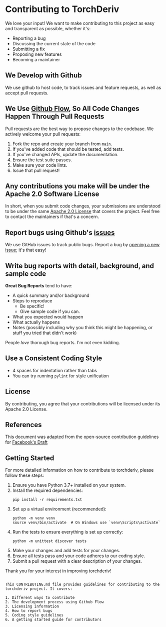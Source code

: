 # Contributing to TorchDeriv

We love your input! We want to make contributing to this project as easy and transparent as possible, whether it's:

- Reporting a bug
- Discussing the current state of the code
- Submitting a fix
- Proposing new features
- Becoming a maintainer

## We Develop with Github

We use github to host code, to track issues and feature requests, as well as accept pull requests.

## We Use [Github Flow](https://guides.github.com/introduction/flow/index.html), So All Code Changes Happen Through Pull Requests

Pull requests are the best way to propose changes to the codebase. We actively welcome your pull requests:

1. Fork the repo and create your branch from `main`.
2. If you've added code that should be tested, add tests.
3. If you've changed APIs, update the documentation.
4. Ensure the test suite passes.
5. Make sure your code lints.
6. Issue that pull request!

## Any contributions you make will be under the Apache 2.0 Software License

In short, when you submit code changes, your submissions are understood to be under the same [Apache 2.0 License](http://www.apache.org/licenses/LICENSE-2.0) that covers the project. Feel free to contact the maintainers if that's a concern.

## Report bugs using Github's [issues](https://github.com/jialuechen/torchderiv/issues)

We use GitHub issues to track public bugs. Report a bug by [opening a new issue](https://github.com/jialuechen/torchderiv/issues/new); it's that easy!

## Write bug reports with detail, background, and sample code

**Great Bug Reports** tend to have:

- A quick summary and/or background
- Steps to reproduce
  - Be specific!
  - Give sample code if you can.
- What you expected would happen
- What actually happens
- Notes (possibly including why you think this might be happening, or stuff you tried that didn't work)

People *love* thorough bug reports. I'm not even kidding.

## Use a Consistent Coding Style

* 4 spaces for indentation rather than tabs
* You can try running `pylint` for style unification

## License

By contributing, you agree that your contributions will be licensed under its Apache 2.0 License.

## References

This document was adapted from the open-source contribution guidelines for [Facebook's Draft](https://github.com/facebook/draft-js/blob/master/CONTRIBUTING.md)

## Getting Started

For more detailed information on how to contribute to torchderiv, please follow these steps:

1. Ensure you have Python 3.7+ installed on your system.
2. Install the required dependencies:
   ```
   pip install -r requirements.txt
   ```
3. Set up a virtual environment (recommended):
   ```
   python -m venv venv
   source venv/bin/activate  # On Windows use `venv\Scripts\activate`
   ```
4. Run the tests to ensure everything is set up correctly:
   ```
   python -m unittest discover tests
   ```
5. Make your changes and add tests for your changes.
6. Ensure all tests pass and your code adheres to our coding style.
7. Submit a pull request with a clear description of your changes.

Thank you for your interest in improving torchderiv!
```

This CONTRIBUTING.md file provides guidelines for contributing to the torchderiv project. It covers:

1. Different ways to contribute
2. The development process using Github Flow
3. Licensing information
4. How to report bugs
5. Coding style guidelines
6. A getting started guide for contributors
​​​​​​​​​​​​​​​​
